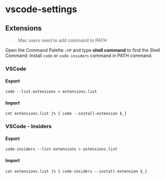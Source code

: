 # vscode-settings

## Extensions

> Mac users need to add command to PATH

Open the Command Palette `⇧⌘P` and type **shell command** to find the Shell Command: Install `code` or `code-insiders` command in PATH command.


### VSCode

#### Export
```
code --list-extensions > extensions.list
```

#### Import
```
cat extensions.list |% { code --install-extension $_}
```

### VSCode - Insiders


#### Export

```
code-insiders --list-extensions > extensions.list
```

#### Import

```
cat extensions.list |% { code-insiders --install-extension $_}
```
